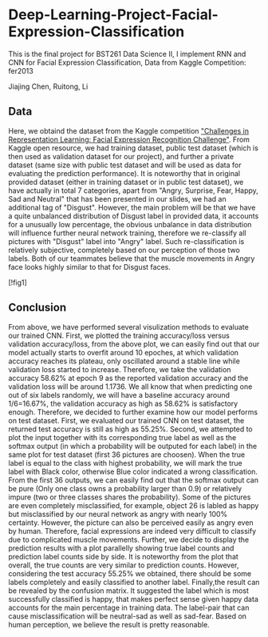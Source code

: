 # Deep-Learning-Project-Facial-Expression-Classification
This is the final project for BST261 Data Science II, I implement RNN and CNN for Facial Expression Classification, Data from Kaggle Competition: fer2013

Jiajing Chen, Ruitong, Li



## Data
Here, we obtaind the dataset from the Kaggle competition ["Challenges in Representation Learning: Facial Expression Recognition Challenge"](https://www.kaggle.com/c/challenges-in-representation-learning-facial-expression-recognition-challenge/data). From Kaggle open resource, we had training dataset, public test dataset (which is then used as validation dataset for our project), and further a private dataset (same size with public test dataset and will be used as data for evaluating the prediction performance). It is noteworthy that in original provided dataset (either in training dataset or in public test dataset), we have actually in total 7 categories, apart from "Angry, Surprise, Fear, Happy, Sad and Neutral" that has been presented in our slides, we had an additional tag of "Disgust". However, the main problem will be that we have a quite unbalanced distribution of Disgust label in provided data, it accounts for a unusually low percentage, the obvious unbalance in data distribution will influence further neural network training, therefore we re-classify all pictures with "Disgust" label into "Angry" label. Such re-classification is relatively subjective, completely based on our perception of those two labels. Both of our teammates believe that the muscle movements in Angry face looks highly similar to that for Disgust faces.


[!fig1]
## Conclusion

From above, we have performed several visulization methods to evaluate our trained CNN. First, we plotted the training accuracy/loss versus validation accuracy/loss, from the above plot, we can easily find out that our model actually starts to overfit around 10 epoches, at which validation accuracy reaches its plateau, only oscillated around a stable line while validation loss started to increase. Therefore, we take the validation accuracy 58.62% at epoch 9 as the reported validation accuracy and the validation loss will be around 1.1736. We all know that when predicting one out of six labels randomly, we will have a baseline accuracy around 1/6=16.67%, the validation accuracy as high as 58.62% is satisfactory enough. Therefore, we decided to further examine how our model performs on test dataset.
First, we evaluated our trained CNN on test dataset, the returned test accuracy is still as high as 55.25%. Second, we attempted to plot the input together with its corresponding true label as well as the softmax output (in which a probability will be outputed for each label) in the same plot for test dataset (first 36 pictures are choosen). When the true label is equal to the class with highest probability, we will mark the true label with Black color, otherwise Blue color indicated a wrong classification. From the first 36 outputs, we can easily find out that the softmax output can be pure (Only one class owns a probability larger than 0.9) or relatively impure (two or three classes shares the probability). Some of the pictures are even completely misclassified, for example, object 26 is labled as happy but misclassified by our neural network as angry with nearly 100% certainty. However, the picture can also be perceived easily as angry even by human. Therefore, facial expressions are indeed very difficult to classify due to complicated muscle movements. Further, we decide to display the prediction results with a plot parallelly showing true label counts and prediction label counts side by side. It is noteworthy from the plot that overall, the true counts are very similar to prediction counts. However, considering the test accuracy 55.25% we obtained, there should be some labels completely and easily classified to another label. Finally,the result can be revealed by the confusion matrix. It suggested the label which is most successfully classified is happy, that makes perfect sense given happy data accounts for the main percentage in training data. The label-pair that can cause misclassification will be neutral-sad as well as sad-fear. Based on human perception, we believe the result is pretty reasonable.
